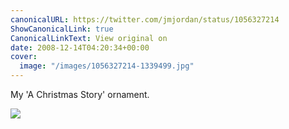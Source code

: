 ```yaml
---
canonicalURL: https://twitter.com/jmjordan/status/1056327214
ShowCanonicalLink: true
CanonicalLinkText: View original on
date: 2008-12-14T04:20:34+00:00
cover:
  image: "/images/1056327214-1339499.jpg"
---
```

My 'A Christmas Story' ornament.  

![](/images/1056327214-1339499.jpg)